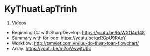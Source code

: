 # KyThuatLapTrinh
1. Videos
- Beginning C# with SharpDevelop: https://youtu.be/RpWXf14p148
- Summary with for loop: https://youtu.be/qdRGpU9RAoY
- Workflow: http://tamviet.com.vn/luu-do-thuat-toan-flowchart/
- Array: https://youtu.be/m2oWwwjtU9c
